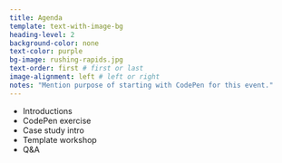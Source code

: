 ```yaml
---
title: Agenda
template: text-with-image-bg
heading-level: 2
background-color: none
text-color: purple
bg-image: rushing-rapids.jpg
text-order: first # first or last
image-alignment: left # left or right
notes: "Mention purpose of starting with CodePen for this event."
---
```


- Introductions
- CodePen exercise
- Case study intro
- Template workshop
- Q&A
